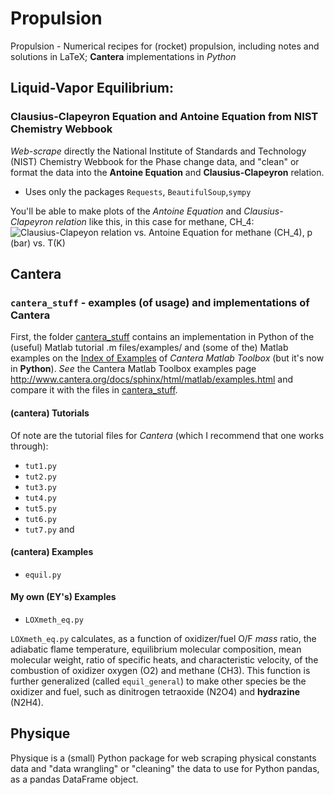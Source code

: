 # Propulsion
Propulsion - Numerical recipes for (rocket) propulsion, including notes and solutions in LaTeX; **Cantera** implementations in *Python*

## Liquid-Vapor Equilibrium: 
### Clausius-Clapeyron Equation and Antoine Equation from NIST Chemistry Webbook

*Web-scrape* directly the National Institute of Standards and Technology (NIST) Chemistry Webbook for the Phase change data, and "clean" or format the data into the **Antoine Equation** and **Clausius-Clapeyron** relation.  

- Uses only the packages `Requests`, `BeautifulSoup`,`sympy`

You'll be able to make plots of the *Antoine Equation* and *Clausius-Clapeyron relation* like this, in this case for methane, CH_4:
![Clausius-Clapeyon relation vs. Antoine Equation for methane (CH_4), p (bar) vs. T(K)](https://ernestyalumni.files.wordpress.com/2015/11/methaneclausclapvsanteq.png?w=1000&h=&crop=1)

## Cantera

### `cantera_stuff` - examples (of usage) and implementations of Cantera
First, the folder [cantera_stuff](https://github.com/ernestyalumni/Propulsion/tree/master/cantera_stuff) contains an implementation in Python of the (useful) Matlab tutorial .m files/examples/ and (some of the) Matlab examples on the [Index of Examples](http://www.cantera.org/docs/sphinx/html/matlab/examples.html) of *Cantera Matlab Toolbox* (but it's now in **Python**). *See* the Cantera Matlab Toolbox examples page http://www.cantera.org/docs/sphinx/html/matlab/examples.html and compare it with the files in [cantera_stuff](https://github.com/ernestyalumni/Propulsion/tree/master/cantera_stuff).

#### (cantera) Tutorials
Of note are the tutorial files for *Cantera* (which I recommend that one works through):
- `tut1.py`
- `tut2.py`
- `tut3.py`
- `tut4.py`
- `tut5.py`
- `tut6.py`
- `tut7.py`
and 

#### (cantera) Examples
- `equil.py`

#### My own (EY's) Examples
- `LOXmeth_eq.py` 

`LOXmeth_eq.py` calculates, as a function of oxidizer/fuel O/F *mass* ratio, the adiabatic flame temperature, equilibrium molecular composition, mean molecular weight, ratio of specific heats, and characteristic velocity, of the combustion of oxidizer oxygen (O2) and methane (CH3).  This function is further generalized (called `equil_general`) to make other species be the oxidizer and fuel, such as dinitrogen tetraoxide (N2O4) and **hydrazine** (N2H4).  

## Physique
Physique is a (small) Python package for web scraping physical constants data and "data wrangling" or "cleaning" the data to use for Python pandas, as a pandas DataFrame object.
